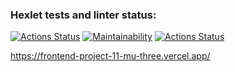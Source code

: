 ### Hexlet tests and linter status:
[![Actions Status](https://github.com/ergo-pr0xy/frontend-project-11/actions/workflows/hexlet-check.yml/badge.svg)](https://github.com/ergo-pr0xy/frontend-project-11/actions)
[![Maintainability](https://api.codeclimate.com/v1/badges/be2d010f6f71ae8282a7/maintainability)](https://codeclimate.com/github/ergo-pr0xy/frontend-project-11/maintainability)
[![Actions Status](https://github.com/ergo-pr0xy/frontend-project-11/actions/workflows/nodejs.yml/badge.svg)](https://github.com/ergo-pr0xy/frontend-project-11/actions)

https://frontend-project-11-mu-three.vercel.app/